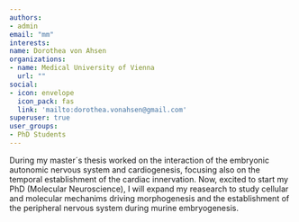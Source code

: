 ```yaml
---
authors:
- admin
email: "mm"
interests:
name: Dorothea von Ahsen
organizations:
- name: Medical University of Vienna
  url: ""
social:
- icon: envelope
  icon_pack: fas
  link: 'mailto:dorothea.vonahsen@gmail.com'
superuser: true
user_groups:
- PhD Students
---
```


During my master´s thesis worked on the interaction of the embryonic autonomic nervous system and cardiogenesis, focusing also on the temporal establishment of the cardiac innervation. Now, excited to start my PhD (Molecular Neuroscience), I will expand my reasearch to study cellular and molecular mechanims driving morphogenesis and the establishment of the peripheral nervous system during murine embryogenesis. 